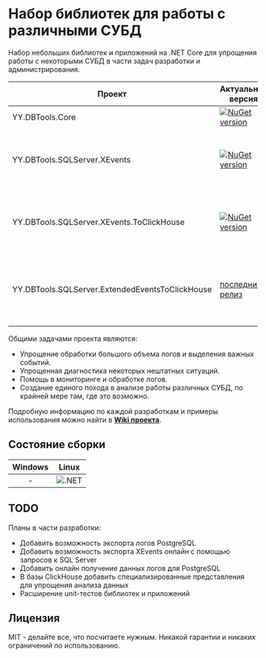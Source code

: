 # Набор библиотек для работы с различными СУБД

Набор небольших библиотек и приложений на .NET Core для упрощения работы с некоторыми СУБД в части задач разработки и администрирования.

| Проект | Актуальная версия | Описание |
| ----------- | ----------------- | -------- |
| YY.DBTools.Core | [![NuGet version](https://badge.fury.io/nu/YY.DBTools.Core.svg)](https://badge.fury.io/nu/YY.DBTools.Core) | Базовый пакет |
| YY.DBTools.SQLServer.XEvents | [![NuGet version](https://badge.fury.io/nu/YY.DBTools.SQLServer.XEvents.svg)](https://badge.fury.io/nu/YY.DBTools.SQLServer.XEvents) | Пакет для чтения файлов расширенных событий SQL Server |
| YY.DBTools.SQLServer.XEvents.ToClickHouse | [![NuGet version](https://badge.fury.io/nu/YY.DBTools.SQLServer.XEvents.ToClickHouse.svg)](https://badge.fury.io/nu/YY.DBTools.SQLServer.XEvents.ToClickHouse) | Пакет для экспорта расширенных событий SQL Server в базу ClickHouse |
| YY.DBTools.SQLServer.ExtendedEventsToClickHouse | [последний релиз](https://github.com/YPermitin/YY.DBTools/releases) | Консольное приложение для экспорта расширенных событий SQL Server в ClickHouse |

Общими задачами проекта являются:

* Упрощение обработки большого объема логов и выделения важных событий.
* Упрощенная диагностика некоторых нештатных ситуаций.
* Помощь в мониторинге и обработке логов.
* Создание единого похода в анализе работы различных СУБД, по крайней мере там, где это возможно.

Подробную информацию по каждой разработкам и примеры использования можно найти в **[Wiki проекта](https://github.com/YPermitin/YY.DBTools/wiki)**.

## Состояние сборки

| Windows |  Linux |
|:-------:|:------:|
| - | ![.NET](https://github.com/YPermitin/YY.DBTools/workflows/.NET/badge.svg) |

## TODO

Планы в части разработки:

* Добавить возможность экспорта логов PostgreSQL
* Добавить возможность экспорта XEvents онлайн с помощью запросов к SQL Server
* Добавить онлайн получение данных логов для PostgreSQL
* В базы ClickHouse добавить специализированные представления для упрощения анализа данных
* Расширение unit-тестов библиотек и приложений

## Лицензия

MIT - делайте все, что посчитаете нужным. Никакой гарантии и никаких ограничений по использованию.
